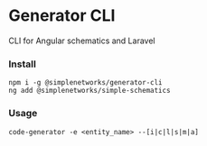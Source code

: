 # Generator CLI
CLI for Angular schematics and Laravel

### Install
```
npm i -g @simplenetworks/generator-cli
ng add @simplenetworks/simple-schematics
```

### Usage
```
code-generator -e <entity_name> --[i|c|l|s|m|a]
```
